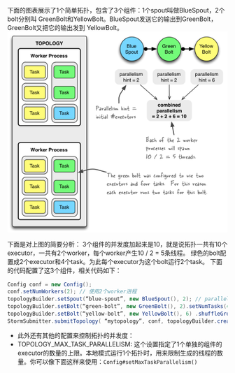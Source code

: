 下面的图表展示了1个简单拓扑，包含了3个组件：1个spout叫做BlueSpout，2个bolt分别叫 GreenBolt和YellowBolt。BlueSpout发送它的输出到GreenBolt，GreenBolt又把它的输出发到 YellowBolt。
![图](img/parallelism.png)

下面是对上图的简要分析：
3个组件的并发度加起来是10，就是说拓扑一共有10个executor，一共有2个worker，每个worker产生10 / 2 = 5条线程。
绿色的bolt配置成2个executor和4个task。为此每个executor为这个bolt运行2个task。
下面的代码配置了这3个组件，相关代码如下：
```java
Config conf = new Config();
conf.setNumWorkers(2); // 使用2个worker进程
topologyBuilder.setSpout(“blue-spout”, new BlueSpout(), 2); // parallelism hint为2
topologyBuilder.setBolt(“green-bolt”, new GreenBolt(), 2).setNumTasks(4) .shuffleGrouping(“blue-spout”);
topologyBuilder.setBolt(“yellow-bolt”, new YellowBolt(), 6) .shuffleGrouping(“green-bolt”);
StormSubmitter.submitTopology( “mytopology”, conf, topologyBuilder.createTopology() );
```

- 此外还有其他的配置来控制拓扑的并发度：
 - TOPOLOGY_MAX_TASK_PARALLELISM: 这个设置指定了1个单独的组件的executor的数量的上限。本地模式运行1个拓扑时，用来限制生成的线程的数量。你可以像下面这样来使用：`Config#setMaxTaskParallelism()`
